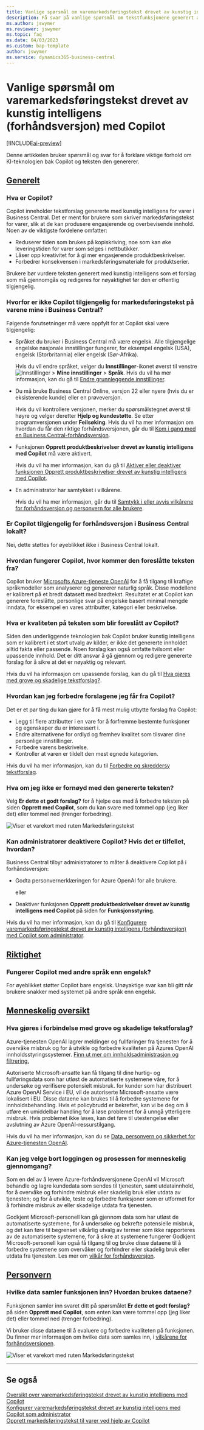 ```yaml
---
title: Vanlige spørsmål om varemarkedsføringstekst drevet av kunstig intelligens (forhåndsversjon) med Copilot
description: Få svar på vanlige spørsmål om tekstfunksjonene generert av kunstig intelligens med Copilot.
ms.author: jswymer
ms.reviewer: jswymer
ms.topic: faq
ms.date: 04/03/2023
ms.custom: bap-template
author: jswymer
ms.service: dynamics365-business-central
---
```


# Vanlige spørsmål om varemarkedsføringstekst drevet av kunstig intelligens (forhåndsversjon) med Copilot

[!INCLUDE[ai-preview](includes/ai-preview.md)]

Denne artikkelen bruker spørsmål og svar for å forklare viktige forhold om KI-teknologien bak Copilot og teksten den genererer.

## [Generelt](#tab/general)

### Hva er Copilot?

Copilot inneholder tekstforslag genererte med kunstig intelligens for varer i Business Central. Det er ment for brukere som skriver markedsføringstekst for varer, slik at de kan produsere engasjerende og overbevisende innhold. Noen av de viktigste fordelene omfatter:

- Reduserer tiden som brukes på kopiskriving, noe som kan øke leveringstiden for varer som selges i nettbutikker.
- Låser opp kreativitet for å gi mer engasjerende produktbeskrivelser.
- Forbedrer konsekvensen i markedsføringsmateriale for produktserier.

Brukere bør vurdere teksten generert med kunstig intelligens som et forslag som må gjennomgås og redigeres for nøyaktighet før den er offentlig tilgjengelig.

### Hvorfor er ikke Copilot tilgjengelig for markedsføringstekst på varene mine i Business Central?

Følgende forutsetninger må være oppfylt for at Copilot skal være tilgjengelig:

- Språket du bruker i Business Central må være engelsk. Alle tilgjengelige engelske nasjonale innstillinger fungerer, for eksempel engelsk (USA), engelsk (Storbritannia) eller engelsk (Sør-Afrika).

  Hvis du vil endre språket, velger du **Innstillinger**-ikonet øverst til venstre ![Innstillinger](media/ui-experience/settings_icon_small.png "Innstillinger-ikon for rollesenter") > **Mine innstillinger** > **Språk**. Hvis du vil ha mer informasjon, kan du gå til [Endre grunnleggende innstillinger](ui-change-basic-settings.md#language).
- Du må bruke Business Central Online, versjon 22 eller nyere (hvis du er eksisterende kunde) eller en prøveversjon.  <!--**22.0.54157.54311 (Preview - Copilot edition)**-->

   Hvis du vil kontrollere versjonen, merker du spørsmålstegnet øverst til høyre og velger deretter **Hjelp og kundestøtte**. Se etter programversjonen under **Feilsøking**. Hvis du vil ha mer informasjon om hvordan du får den riktige forhåndsversjonen, går du til [Kom i gang med en Business Central-forhåndsversjon](ai-preview-getstarted.md).
- Funksjonen **Opprett produktbeskrivelser drevet av kunstig intelligens med Copilot** må være aktivert.

   Hvis du vil ha mer informasjon, kan du gå til [Aktiver eller deaktiver funksjonen Opprett produktbeskrivelser drevet av kunstig intelligens med Copilot](enable-ai.md#enable-or-disable-create-ai-powered-product-descriptions-with-copilot).
- En administrator har samtykket i vilkårene.

   Hvis du vil ha mer informasjon, går du til [Samtykk i eller avvis vilkårene for forhåndsversjon og personvern for alle brukere](enable-ai.md#consent-to-or-reject-preview-and-privacy-terms-and-conditions-for-all-users).

### Er Copilot tilgjengelig for forhåndsversjon i Business Central lokalt?

Nei, dette støttes for øyeblikket ikke i Business Central lokalt.

### Hvordan fungerer Copilot, hvor kommer den foreslåtte teksten fra?

Copilot bruker [Microsofts Azure-tjeneste OpenAI](/azure/cognitive-services/openai/overview) for å få tilgang til kraftige språkmodeller som analyserer og genererer naturlig språk. Disse modellene er kalibrert på et bredt datasett med brødtekst. Resultatet er at Copilot kan generere foreslåtte, personlige svar på engelske basert minimal mengde inndata, for eksempel en vares attributter, kategori eller beskrivelse. 

### Hva er kvaliteten på teksten som blir foreslått av Copilot?

Siden den underliggende teknologien bak Copilot bruker kunstig intelligens som er kalibrert i et stort utvalg av kilder, er ikke det genererte innholdet alltid fakta eller passende. Noen forslag kan også omfatte tvilsomt eller upassende innhold. Det er ditt ansvar å gå gjennom og redigere genererte forslag for å sikre at det er nøyaktig og relevant.

Hvis du vil ha informasjon om upassende forslag, kan du gå til [Hva gjøres med grove og skadelige tekstforslag?](/dynamics365/business-central/ai-faq?&tabs=oversight#whats-done-about-abusive-and-harmful-text-suggestions).

### Hvordan kan jeg forbedre forslagene jeg får fra Copilot?

Det er et par ting du kan gjøre for å få mest mulig utbytte forslag fra Copilot:

- Legg til flere attributter i en vare for å forfremme bestemte funksjoner og egenskaper du er interessert i.
- Endre alternativene for ordlyd og fremhev kvalitet som tilsvarer dine personlige innstillinger.
- Forbedre varens beskrivelse.
- Kontroller at varen er tildelt den mest egnede kategorien.

Hvis du vil ha mer informasjon, kan du til [Forbedre og skreddersy tekstforslag](item-marketing-text.md#improve-and-tailor-text-suggestions).

### Hva om jeg ikke er fornøyd med den genererte teksten?

Velg **Er dette et godt forslag?** for å hjelpe oss med å forbedre teksten på siden **Opprett med Copilot**, som du kan svare med tommel opp (jeg liker det) eller tommel ned (trenger forbedring).

![Viser et varekort med ruten Markedsføringstekst](media/create-with-copilot-window-feedback.png)

### Kan administratorer deaktivere Copilot? Hvis det er tilfellet, hvordan?

Business Central tilbyr administratorer to måter å deaktivere Copilot på i forhåndsversjon:

- Godta personvernerklæringen for Azure OpenAI for alle brukere.

  eller

- Deaktiver funksjonen **Opprett produktbeskrivelser drevet av kunstig intelligens med Copilot** på siden for **Funksjonsstyring**.

Hvis du vil ha mer informasjon, kan du gå til [Konfigurere varemarkedsføringstekst drevet av kunstig intelligens (forhåndsversjon) med Copilot som administrator](enable-ai.md).

## [Riktighet](#tab/fairness)

### Fungerer Copilot med andre språk enn engelsk?

For øyeblikket støtter Copilot bare engelsk. Unøyaktige svar kan bli gitt når brukere snakker med systemet på andre språk enn engelsk.

## [Menneskelig oversikt](#tab/oversight)

### Hva gjøres i forbindelse med grove og skadelige tekstforslag?

Azure-tjenesten OpenAI lagrer meldinger og fullføringer fra tjenesten for å overvåke misbruk og for å utvikle og forbedre kvaliteten på Azures OpenAI innholdsstyringssystemer. [Finn ut mer om innholdsadministrasjon og filtrering.](/azure/cognitive-services/openai/concepts/content-filter)

Autoriserte Microsoft-ansatte kan få tilgang til dine hurtig- og fullføringsdata som har utløst de automatiserte systemene våre, for å undersøke og verifisere potensielt misbruk. for kunder som har distribuert Azure OpenAI Service i EU, vil de autoriserte Microsoft-ansatte være lokalisert i EU. Disse dataene kan brukes til å forbedre systemene for innholdsbehandling. Hvis et policybrudd er bekreftet, kan vi be deg om å utføre en umiddelbar handling for å løse problemet for å unngå ytterligere misbruk. Hvis problemet ikke løses, kan det føre til utestengelse eller avslutning av Azure OpenAI-ressurstilgang.

Hvis du vil ha mer informasjon, kan du se [Data, personvern og sikkerhet for Azure-tjenesten OpenAI](/legal/cognitive-services/openai/data-privacy#abuse-and-harmful-content-generation).

### Kan jeg velge bort loggingen og prosessen for menneskelig gjennomgang?  

Som en del av å levere Azure-forhåndsversjonene OpenAI vil Microsoft behandle og lagre kundedata som sendes til tjenesten, samt utdatainnhold, for å overvåke og forhindre misbruk eller skadelig bruk eller utdata av tjenesten; og for å utvikle, teste og forbedre funksjoner som er utformet for å forhindre misbruk av eller skadelige utdata fra tjenesten. 

Godkjent Microsoft-personell kan gå gjennom data som har utløst de automatiserte systemene, for å undersøke og bekrefte potensielle misbruk, og det kan føre til begrenset vilkårlig utvalg av termer som ikke rapporteres av de automatiserte systemene, for å sikre at systemene fungerer Godkjent Microsoft-personell kan også få tilgang til og bruke disse dataene til å forbedre systemene som overvåker og forhindrer eller skadelig bruk eller utdata fra tjenesten. Les mer om [vilkår for forhåndsversjon](https://dynamics.microsoft.com/legaldocs/supp-dynamics365-preview/).

## [Personvern](#tab/privacy)

### Hvilke data samler funksjonen inn? Hvordan brukes dataene?

Funksjonen samler inn svaret ditt på spørsmålet **Er dette et godt forslag?** på siden **Opprett med Copilot**, som enten kan være tommel opp (jeg liker det) eller tommel ned (trenger forbedring).

Vi bruker disse dataene til å evaluere og forbedre kvaliteten på funksjonen. Du finner mer informasjon om hvilke data som samles inn, i [vilkårene for forhåndsversjonen](https://dynamics.microsoft.com/legaldocs/supp-dynamics365-preview/).

![Viser et varekort med ruten Markedsføringstekst](media/create-with-copilot-window-feedback.png)

---

## Se også

[Oversikt over varemarkedsføringstekst drevet av kunstig intelligens med Copilot](ai-overview.md)  
[Konfigurer varemarkedsføringstekst drevet av kunstig intelligens med Copilot som administrator](enable-ai.md)  
[Opprett markedsføringstekst til varer ved hjelp av Copilot](item-marketing-text.md)  

